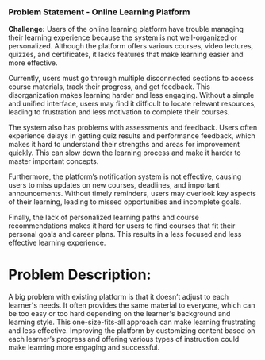 ### **Problem Statement - Online Learning Platform**

**Challenge:** Users of the online learning platform have trouble managing their learning experience because the system is not well-organized or personalized. Although the platform offers various courses, video lectures, quizzes, and certificates, it lacks features that make learning easier and more effective.

Currently, users must go through multiple disconnected sections to access course materials, track their progress, and get feedback. This disorganization makes learning harder and less engaging. Without a simple and unified interface, users may find it difficult to locate relevant resources, leading to frustration and less motivation to complete their courses.

The system also has problems with assessments and feedback. Users often experience delays in getting quiz results and performance feedback, which makes it hard to understand their strengths and areas for improvement quickly. This can slow down the learning process and make it harder to master important concepts.

Furthermore, the platform’s notification system is not effective, causing users to miss updates on new courses, deadlines, and important announcements. Without timely reminders, users may overlook key aspects of their learning, leading to missed opportunities and incomplete goals.

Finally, the lack of personalized learning paths and course recommendations makes it hard for users to find courses that fit their personal goals and career plans. This results in a less focused and less effective learning experience.

# Problem Description: 
A big problem with existing platform is that it doesn’t adjust to each learner's needs. It often provides the same material to everyone, which can be too easy or too hard depending on the learner's background and learning style. This one-size-fits-all approach can make learning frustrating and less effective. Improving the platform by customizing content based on each learner’s progress and offering various types of instruction could make learning more engaging and successful.
